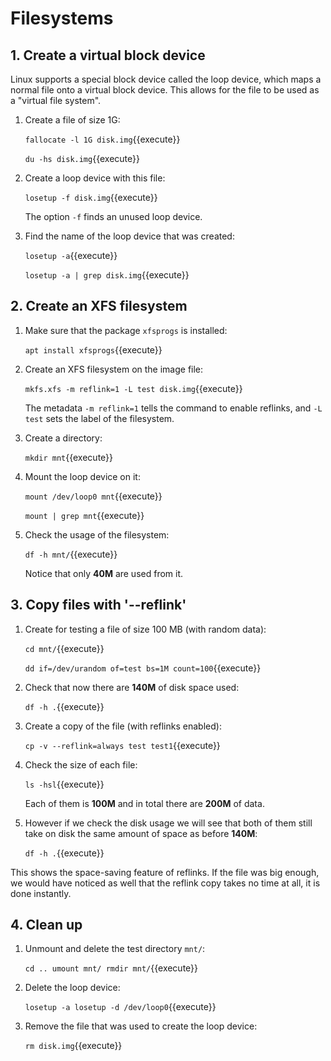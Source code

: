 # Filesystems

## 1. Create a virtual block device

Linux supports a special block device called the loop device, which
maps a normal file onto a virtual block device. This allows for the
file to be used as a "virtual file system".

1. Create a file of size 1G:

   `fallocate -l 1G disk.img`{{execute}}

   `du -hs disk.img`{{execute}}

2. Create a loop device with this file:

   `losetup -f disk.img`{{execute}}

   The option `-f` finds an unused loop device.

3. Find the name of the loop device that was created:

   `losetup -a`{{execute}}
   
   `losetup -a | grep disk.img`{{execute}}

## 2. Create an XFS filesystem

1. Make sure that the package `xfsprogs` is installed:

   `apt install xfsprogs`{{execute}}

2. Create an XFS filesystem on the image file:

   `mkfs.xfs -m reflink=1 -L test disk.img`{{execute}}

   The metadata `-m reflink=1` tells the command to enable reflinks,
   and `-L test` sets the label of the filesystem.

3. Create a directory:

   `mkdir mnt`{{execute}}

4. Mount the loop device on it:

   `mount /dev/loop0 mnt`{{execute}}
   
   `mount | grep mnt`{{execute}}

5. Check the usage of the filesystem:

   `df -h mnt/`{{execute}}

   Notice that only **40M** are used from it.


## 3. Copy files with '--reflink'

1. Create for testing a file of size 100 MB (with random data):

   `cd mnt/`{{execute}}
   
   `dd if=/dev/urandom of=test bs=1M count=100`{{execute}}

2. Check that now there are **140M** of disk space used:

   `df -h .`{{execute}}

3. Create a copy of the file (with reflinks enabled):

   `cp -v --reflink=always test test1`{{execute}}

4. Check the size of each file:

   `ls -hsl`{{execute}}

    Each of them is **100M** and in total there are **200M** of data.

5. However if we check the disk usage we will see that both of them
   still take on disk the same amount of space as before **140M**:

   `df -h .`{{execute}}

This shows the space-saving feature of reflinks. If the file was big
enough, we would have noticed as well that the reflink copy takes no
time at all, it is done instantly.

## 4. Clean up

1. Unmount and delete the test directory `mnt/`:

   `
   cd ..
   umount mnt/
   rmdir mnt/
   `{{execute}}

2. Delete the loop device:

   `
   losetup -a
   losetup -d /dev/loop0
   `{{execute}}

3. Remove the file that was used to create the loop device:

   `rm disk.img`{{execute}}
